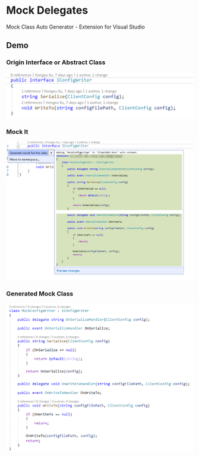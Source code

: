 # Mock Delegates

Mock Class Auto Generator - Extension for Visual Studio

## Demo

### Origin Interface or Abstract Class

![1.png](images/1.png)

### Mock It

![2.png](images/2.png)

### Generated Mock Class

![3.png](images/3.png)